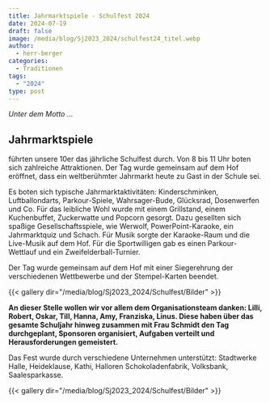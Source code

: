 ```yaml
---
title: Jahrmarktspiele - Schulfest 2024
date: 2024-07-19
draft: false
image: /media/blog/Sj2023_2024/schulfest24_titel.webp
author:
  - herr-berger
categories:
  - Traditionen
tags:
  - "2024"
type: post
---
```

_Unter dem Motto …_

## Jahrmarktspiele

führten unsere 10er das jährliche Schulfest durch. Von 8 bis 11 Uhr boten sich zahlreiche Attraktionen. Der Tag wurde gemeinsam auf dem Hof eröffnet, dass ein weltberühmter Jahrmarkt heute zu Gast in der Schule sei. 

Es boten sich typische Jahrmarktaktivitäten: Kinderschminken, Luftballondarts, Parkour-Spiele, Wahrsager-Bude, Glücksrad, Dosenwerfen und Co. Für das leibliche Wohl wurde mit einem Grillstand, einem Kuchenbuffet, Zuckerwatte und Popcorn gesorgt. Dazu gesellten sich spaßige Gesellschaftsspiele, wie Werwolf, PowerPoint-Karaoke, ein Jahrmarktquiz und Schach. Für Musik sorgte der Karaoke-Raum und die Live-Musik auf dem Hof. Für die Sportwilligen gab es einen Parkour-Wettlauf und ein Zweifelderball-Turnier. 

Der Tag wurde gemeinsam auf dem Hof mit einer Siegerehrung der verschiedenen Wettbewerbe und der Stempel-Karten beendet. 



{{< gallery dir="/media/blog/Sj2023_2024/Schulfest/Bilder" >}}



**An dieser Stelle wollen wir vor allem dem Organisationsteam danken: Lilli, Robert, Oskar, Till, Hanna, Amy, Franziska, Linus. Diese haben über das gesamte Schuljahr hinweg zusammen mit Frau Schmidt den Tag durchgeplant, Sponsoren organisiert, Aufgaben verteilt und Herausforderungen gemeistert.** 

Das Fest wurde durch verschiedene Unternehmen unterstützt: Stadtwerke Halle, Heideklause, Kathi, Halloren Schokoladenfabrik, Volksbank, Saalesparkasse. 



{{< gallery dir="/media/blog/Sj2023_2024/Schulfest/Bilder" >}}






